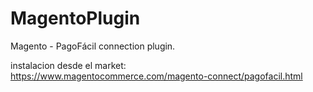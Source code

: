 MagentoPlugin
=============

Magento - PagoFácil connection plugin.

instalacion desde el market:
https://www.magentocommerce.com/magento-connect/pagofacil.html

